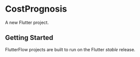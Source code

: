# CostPrognosis 

A new Flutter project.

## Getting Started

FlutterFlow projects are built to run on the Flutter _stable_ release.
